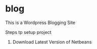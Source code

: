 # blog
This is a Wordpress Blogging Site

Steps tp setup project
1) Download Latest Version of Netbeans
